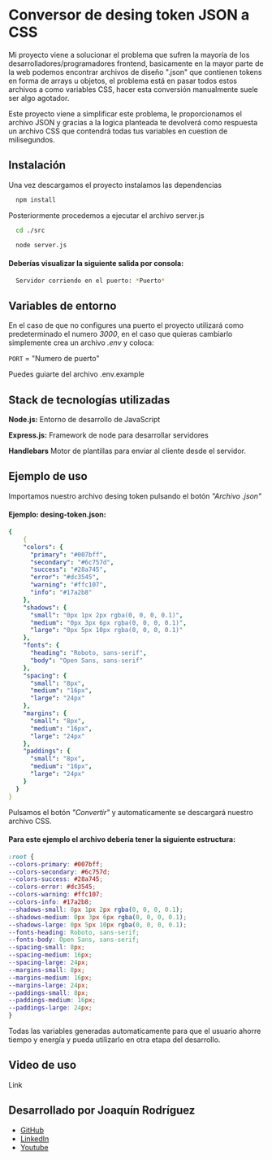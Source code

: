 
# Conversor de desing token JSON a CSS
Mi proyecto viene a solucionar el problema que sufren la mayoría de los desarrolladores/programadores frontend, basicamente en la mayor parte de la web podemos encontrar archivos de diseño ".json" que contienen tokens en forma de arrays u objetos, el problema está en pasar todos estos archivos a como variables CSS, hacer esta conversión manualmente suele ser algo agotador.

Este proyecto viene a simplificar este problema, le proporcionamos el archivo JSON y gracias a la logica planteada te devolverá como respuesta un archivo CSS que contendrá todas tus variables en cuestion de milisegundos.

## Instalación

Una vez descargamos el proyecto instalamos las dependencias

```bash
  npm install
```
Posteriormente procedemos a ejecutar el archivo server.js

```bash
  cd ./src
```
```bash
  node server.js
```

#### Deberías visualizar la siguiente salida por consola:
```bash
  Servidor corriendo en el puerto: *Puerto*
```
## Variables de entorno

En el caso de que no configures una puerto el proyecto utilizará como predeterminado el numero _3000_, en el caso que quieras cambiarlo simplemente crea un archivo _.env_ y coloca:

`PORT` = "Numero de puerto"

Puedes guiarte del archivo .env.example


## Stack de tecnologías utilizadas

**Node.js:** Entorno de desarrollo de JavaScript 

**Express.js:** Framework de node para desarrollar servidores

**Handlebars** Motor de plantillas para enviar al cliente desde el servidor.
## Ejemplo de uso

Importamos nuestro archivo desing token pulsando el botón _"Archivo .json"_

#### Ejemplo: desing-token.json:

```yaml
{
    {
    "colors": {
      "primary": "#007bff",
      "secondary": "#6c757d",
      "success": "#28a745",
      "error": "#dc3545",
      "warning": "#ffc107",
      "info": "#17a2b8"
    },
    "shadows": {
      "small": "0px 1px 2px rgba(0, 0, 0, 0.1)",
      "medium": "0px 3px 6px rgba(0, 0, 0, 0.1)",
      "large": "0px 5px 10px rgba(0, 0, 0, 0.1)"
    },
    "fonts": {
      "heading": "Roboto, sans-serif",
      "body": "Open Sans, sans-serif"
    },
    "spacing": {
      "small": "8px",
      "medium": "16px",
      "large": "24px"
    },
    "margins": {
      "small": "8px",
      "medium": "16px",
      "large": "24px"
    },
    "paddings": {
      "small": "8px",
      "medium": "16px",
      "large": "24px"
    }
  }
}
```

Pulsamos el botón _"Convertir"_  y automaticamente se descargará nuestro archivo CSS. 

#### Para este ejemplo el archivo debería tener la siguiente estructura:

```css
:root {
--colors-primary: #007bff;
--colors-secondary: #6c757d;
--colors-success: #28a745;
--colors-error: #dc3545;
--colors-warning: #ffc107;
--colors-info: #17a2b8;
--shadows-small: 0px 1px 2px rgba(0, 0, 0, 0.1);
--shadows-medium: 0px 3px 6px rgba(0, 0, 0, 0.1);
--shadows-large: 0px 5px 10px rgba(0, 0, 0, 0.1);
--fonts-heading: Roboto, sans-serif;
--fonts-body: Open Sans, sans-serif;
--spacing-small: 8px;
--spacing-medium: 16px;
--spacing-large: 24px;
--margins-small: 8px;
--margins-medium: 16px;
--margins-large: 24px;
--paddings-small: 8px;
--paddings-medium: 16px;
--paddings-large: 24px;
}
```

Todas las variables generadas automaticamente para que el usuario ahorre tiempo y energía y pueda utilizarlo en otra etapa del desarrollo.

## Video de uso

Link


## Desarrollado por Joaquín Rodríguez

- [GitHub](https://www.github.com/joarodev)
- [LinkedIn](https://www.github.com/joarodev)
- [Youtube](https://www.github.com/joarodev)



